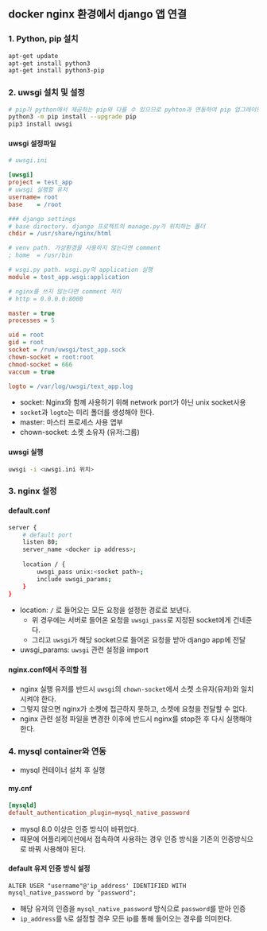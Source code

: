 ## docker nginx 환경에서 django 앱 연결

### 1. Python, pip 설치

```bash
apt-get update
apt-get install python3
apt-get install python3-pip
```



### 2. uwsgi 설치 및 설정

```bash
# pip가 python에서 제공하는 pip와 다를 수 있으므로 pyhton과 연동하여 pip 업그레이드
python3 -m pip install --upgrade pip
pip3 install uwsgi
```



#### uwsgi 설정파일

```ini
# uwsgi.ini

[uwsgi]
project = test_app
# uwsgi 실행할 유저
username= root
base    = /root

### django settings
# base directory. django 프로젝트의 manage.py가 위치하는 폴더
chdir = /usr/share/nginx/html

# venv path. 가상환경을 사용하지 않는다면 comment
; home  = /usr/bin

# wsgi.py path. wsgi.py의 application 실행
module = test_app.wsgi:application

# nginx를 쓰지 않는다면 comment 처리
# http = 0.0.0.0:8000

master = true
processes = 5

uid = root
gid = root
socket = /run/uwsgi/test_app.sock
chown-socket = root:root
chmod-socket = 666
vaccum = true

logto = /var/log/uwsgi/text_app.log
```

- socket: Nginx와 함께 사용하기 위해 network port가 아닌 unix socket사용
- `socket`과 `logto`는 미리 폴더를 생성해야 한다.
- master: 마스터 프로세스 사용 엽부
- chown-socket: 소켓 소유자 (유저:그룹)



#### uwsgi 실행

```bash
uwsgi -i <uwsgi.ini 위치>
```



### 3. nginx 설정

#### default.conf

```bash
server {
	# default port
	listen 80;
	server_name <docker ip address>;
	
	location / {
		uwsgi_pass unix:<socket path>;
		include uwsgi_params;
	}
}
```

- location: `/` 로 들어오는 모든 요청을 설정한 경로로 보낸다.
  - 위 경우에는 서버로 들어온 요청을 `uwsgi_pass`로 지정된 socket에게 건네준다.
  - 그리고 `uwsgi`가 해당 socket으로 들어온 요청을 받아 django app에 전달
- uwsgi_params: `uwsgi` 관련 설정을 import



#### nginx.conf에서 주의할 점

- nginx 실행 유저를 반드시 `uwsgi`의 `chown-socket`에서 소켓 소유자(유저)와 일치시켜야 한다.
- 그렇지 않으면 nginx가 소켓에 접근하지 못하고, 소켓에 요청을 전달할 수 없다.
- nginx 관련 설정 파일을 변경한 이후에 반드시 nginx를 stop한 후 다시 실행해야 한다.



### 4. mysql container와 연동

- mysql 컨테이너 설치 후 실행



#### my.cnf

```cnf
[mysqld]
default_authentication_plugin=mysql_native_password
```

- mysql 8.0 이상은 인증 방식이 바뀌었다.
- 때문에 어플리케이션에서 접속하여 사용하는 경우 인증 방식을 기존의 인증방식으로 바꿔 사용해야 된다.



#### default 유저 인증 방식 설정

```mysql
ALTER USER "username"@'ip_address' IDENTIFIED WITH mysql_native_password by "password";
```

- 해당 유저의 인증을 `mysql_native_password` 방식으로 `password`를 받아 인증
- `ip_address`를 `%`로 설정할 경우 모든 ip를 통해 들어오는 경우를 의미한다.






